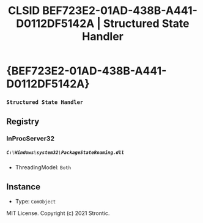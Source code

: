 ﻿---
title: "CLSID BEF723E2-01AD-438B-A441-D0112DF5142A | Structured State Handler"
excerpt: What is COM-Object CLSID BEF723E2-01AD-438B-A441-D0112DF5142A?
---

# {BEF723E2-01AD-438B-A441-D0112DF5142A}

### `Structured State Handler`

## Registry


### InProcServer32

##### `C:\Windows\system32\PackageStateRoaming.dll`
* ThreadingModel: `Both`

## Instance

* Type: `ComObject`

MIT License. Copyright (c) 2021 Strontic.


